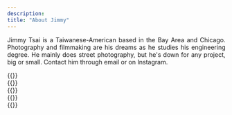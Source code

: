 ```yaml
---
description:
title: "About Jimmy"
---
```


<div style="max-width: 600px; margin-left: auto; margin-right: auto; text-align: justify;">

<p>Jimmy Tsai is a Taiwanese-American based in the Bay Area and Chicago. Photography and filmmaking are his dreams as he studies his engineering degree. He mainly does street photography, but he's down for any project, big or small. Contact him through email or on Instagram.</p>

</div>


<div class="column-gap-1 d-flex display-6 justify-content-center mb-3">
    {{<paige/icon class="bi bi-youtube" title="youtube" url="https://www.youtube.com/channel/UCQulP0uyasw93322XVnpvZQ" >}}
</div>

<div class="column-gap-2 d-flex display-6 justify-content-center mb-3">
    {{<paige/icon class="bi bi-instagram" title="instagram" url="https://www.instagram.com/alpha.pentagon" >}}
</div>

<div class="column-gap-2 d-flex display-6 justify-content-center mb-3">
    {{<paige/icon class="bi bi-envelope" title="gmail" url="mailto:info.jimbot@gmail.com" >}}
</div>
<div class="column-gap-2 d-flex display-6 justify-content-center mb-3">
    {{<paige/icon class="bi bi-linkedin" title="linkedin" url="https://www.linkedin.com/in/jimmy-tsai-3234a830a/" >}}
</div>

<div class="column-gap-2 d-flex display-6 justify-content-center mb-3">
    {{<paige/icon class="bi bi-github" title="github" url="https://github.com/jimbo-tsai" >}}
</div>